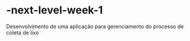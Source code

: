 # -next-level-week-1
Desenvolvimento de uma aplicação para gerenciamento do processo de coleta de lixo
